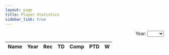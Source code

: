 ```yaml
---
layout: page
title: Player Statistics
sidebar_link: true
---
```


<head>
  <link rel="stylesheet" href="https://cdn.datatables.net/1.10.20/css/jquery.dataTables.min.css">
  <link rel="stylesheet" href="jquery.dynatable.css">
  <!-- <link rel="stylesheet" href="https://cdn.datatables.net/1.10.20/css/jquery.dataTables.responsive.min.css"> -->
  <script src="https://ajax.googleapis.com/ajax/libs/jquery/3.4.1/jquery.min.js"></script>
  <script src="https://cdn.datatables.net/1.10.20/js/jquery.dataTables.min.js"></script>
  <!-- <script src="https://cdn.datatables.net/1.10.20/js/jquery.dataTables.responsive.min.js"></script> -->
  <script src="jquery.dynatable.js"></script>

  <script>$(document).ready(function() {
  
    function custom_writer(rowIndex, record, columns, cellWriter) {
	row = '<tr>';
	row += '<td><a href="/stats2.html?queries[search]=' + record.name + '&sorts[year]=1">' + record.name + '</a></td>';
	row += '<td>' + record.year + '</td>'
        row += '<td>' + record.rec + '</td>'
        row += '<td>' + record.td + '</td>'
        row += '<td>' + record.comp + '</td>'
        row += '<td>' + record.ptd + '</td>'
        row += '<td>' + record.w + '</td>'
        row += '</tr>';
			  return row;
			}
  
      $('#stats').dynatable({
        features:{
          paginate: false,
          search: true,
          recordCount: false,
          perPageSelect: false
        },
				writers: {
					_rowWriter: custom_writer
				},
        inputs: {
          queries: $('#search-year')
        },
        dataset: {
          records: {{site.data.stats | jsonify}}
        }
      });
      
  });</script>
  
</head>

<div align="right">
Year: 
<select id="search-year" name="year">
  <option></option>
  <option>2020</option><option>2019</option><option>2018</option><option>2017</option>
  <option>2016</option><option>2015</option><option>2014</option><option>2013</option>
</select>
</div>

<table id="stats" class="display responsive nowrap" style="width:100%">
    <thead>
      <th>Name</th>
      <th>Year</th>
      <th>Rec</th>
      <th>TD</th>
      <th>Comp</th>
      <th>PTD</th>
      <th>W</th>
    </thead>
    <tbody>
    </tbody>
</table>
